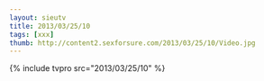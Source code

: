 ```yaml
--- 
layout: sieutv
title: 2013/03/25/10
tags: [xxx]
thumb: http://content2.sexforsure.com/2013/03/25/10/Video.jpg
---
```

{% include tvpro src="2013/03/25/10" %} 
